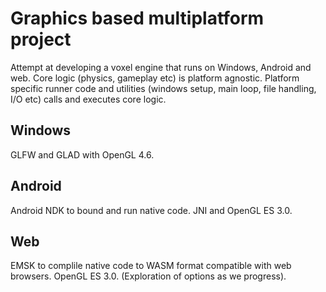 # Graphics based multiplatform project
Attempt at developing a voxel engine that runs on Windows, Android and web. Core logic (physics, gameplay etc) is platform agnostic. Platform specific runner code and utilities (windows setup, main loop, file handling, I/O etc) calls and executes core logic.
## Windows
GLFW and GLAD with OpenGL 4.6.
## Android
Android NDK to bound and run native code. JNI and OpenGL ES 3.0.
## Web
EMSK to complile native code to WASM format compatible with web browsers. OpenGL ES 3.0. (Exploration of options as we progress).
